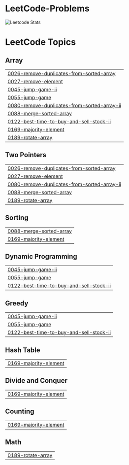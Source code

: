 # LeetCode-Problems
![Leetcode Stats](https://leetcard.jacoblin.cool/Harpreet9090?ext=heatmap)

<!---LeetCode Topics Start-->
# LeetCode Topics
## Array
|  |
| ------- |
| [0026-remove-duplicates-from-sorted-array](https://github.com/officialHarpreetKaur/LeetCode-Problems/tree/master/0026-remove-duplicates-from-sorted-array) |
| [0027-remove-element](https://github.com/officialHarpreetKaur/LeetCode-Problems/tree/master/0027-remove-element) |
| [0045-jump-game-ii](https://github.com/officialHarpreetKaur/LeetCode-Problems/tree/master/0045-jump-game-ii) |
| [0055-jump-game](https://github.com/officialHarpreetKaur/LeetCode-Problems/tree/master/0055-jump-game) |
| [0080-remove-duplicates-from-sorted-array-ii](https://github.com/officialHarpreetKaur/LeetCode-Problems/tree/master/0080-remove-duplicates-from-sorted-array-ii) |
| [0088-merge-sorted-array](https://github.com/officialHarpreetKaur/LeetCode-Problems/tree/master/0088-merge-sorted-array) |
| [0122-best-time-to-buy-and-sell-stock-ii](https://github.com/officialHarpreetKaur/LeetCode-Problems/tree/master/0122-best-time-to-buy-and-sell-stock-ii) |
| [0169-majority-element](https://github.com/officialHarpreetKaur/LeetCode-Problems/tree/master/0169-majority-element) |
| [0189-rotate-array](https://github.com/officialHarpreetKaur/LeetCode-Problems/tree/master/0189-rotate-array) |
## Two Pointers
|  |
| ------- |
| [0026-remove-duplicates-from-sorted-array](https://github.com/officialHarpreetKaur/LeetCode-Problems/tree/master/0026-remove-duplicates-from-sorted-array) |
| [0027-remove-element](https://github.com/officialHarpreetKaur/LeetCode-Problems/tree/master/0027-remove-element) |
| [0080-remove-duplicates-from-sorted-array-ii](https://github.com/officialHarpreetKaur/LeetCode-Problems/tree/master/0080-remove-duplicates-from-sorted-array-ii) |
| [0088-merge-sorted-array](https://github.com/officialHarpreetKaur/LeetCode-Problems/tree/master/0088-merge-sorted-array) |
| [0189-rotate-array](https://github.com/officialHarpreetKaur/LeetCode-Problems/tree/master/0189-rotate-array) |
## Sorting
|  |
| ------- |
| [0088-merge-sorted-array](https://github.com/officialHarpreetKaur/LeetCode-Problems/tree/master/0088-merge-sorted-array) |
| [0169-majority-element](https://github.com/officialHarpreetKaur/LeetCode-Problems/tree/master/0169-majority-element) |
## Dynamic Programming
|  |
| ------- |
| [0045-jump-game-ii](https://github.com/officialHarpreetKaur/LeetCode-Problems/tree/master/0045-jump-game-ii) |
| [0055-jump-game](https://github.com/officialHarpreetKaur/LeetCode-Problems/tree/master/0055-jump-game) |
| [0122-best-time-to-buy-and-sell-stock-ii](https://github.com/officialHarpreetKaur/LeetCode-Problems/tree/master/0122-best-time-to-buy-and-sell-stock-ii) |
## Greedy
|  |
| ------- |
| [0045-jump-game-ii](https://github.com/officialHarpreetKaur/LeetCode-Problems/tree/master/0045-jump-game-ii) |
| [0055-jump-game](https://github.com/officialHarpreetKaur/LeetCode-Problems/tree/master/0055-jump-game) |
| [0122-best-time-to-buy-and-sell-stock-ii](https://github.com/officialHarpreetKaur/LeetCode-Problems/tree/master/0122-best-time-to-buy-and-sell-stock-ii) |
## Hash Table
|  |
| ------- |
| [0169-majority-element](https://github.com/officialHarpreetKaur/LeetCode-Problems/tree/master/0169-majority-element) |
## Divide and Conquer
|  |
| ------- |
| [0169-majority-element](https://github.com/officialHarpreetKaur/LeetCode-Problems/tree/master/0169-majority-element) |
## Counting
|  |
| ------- |
| [0169-majority-element](https://github.com/officialHarpreetKaur/LeetCode-Problems/tree/master/0169-majority-element) |
## Math
|  |
| ------- |
| [0189-rotate-array](https://github.com/officialHarpreetKaur/LeetCode-Problems/tree/master/0189-rotate-array) |
<!---LeetCode Topics End-->
